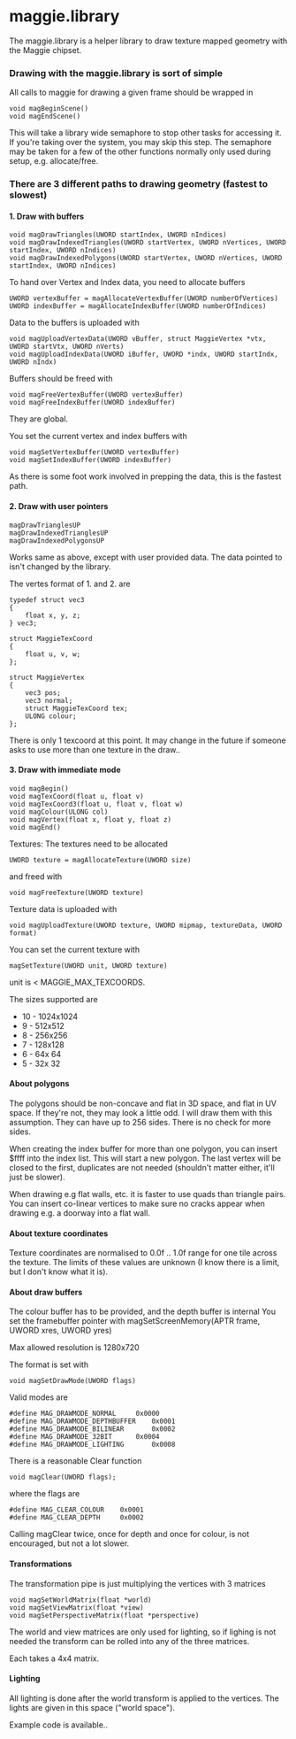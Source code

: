 
# maggie.library

 The maggie.library is a helper library to draw texture mapped geometry with the Maggie chipset.

### Drawing with the maggie.library is sort of simple

All calls to maggie for drawing a given frame should be wrapped in

```
void magBeginScene()
void magEndScene()
```

This will take a library wide semaphore to stop other tasks for accessing it.
If you're taking over the system, you may skip this step. The semaphore may be taken for a few of the other functions normally only used during setup, e.g. allocate/free.

### There are 3 different paths to drawing geometry (fastest to slowest)

#### 1. Draw with buffers
```
void magDrawTriangles(UWORD startIndex, UWORD nIndices)
void magDrawIndexedTriangles(UWORD startVertex, UWORD nVertices, UWORD startIndex, UWORD nIndices)
void magDrawIndexedPolygons(UWORD startVertex, UWORD nVertices, UWORD startIndex, UWORD nIndices)
```

To hand over Vertex and Index data, you need to allocate buffers
```
UWORD vertexBuffer = magAllocateVertexBuffer(UWORD numberOfVertices)
UWORD indexBuffer = magAllocateIndexBuffer(UWORD numberOfIndices)
```

Data to the buffers is uploaded with
```
void magUploadVertexData(UWORD vBuffer, struct MaggieVertex *vtx, UWORD startVtx, UWORD nVerts)
void magUploadIndexData(UWORD iBuffer, UWORD *indx, UWORD startIndx, UWORD nIndx)
```

Buffers should be freed with
```
void magFreeVertexBuffer(UWORD vertexBuffer)
void magFreeIndexBuffer(UWORD indexBuffer)
```
They are global.

You set the current vertex and index buffers with 
```
void magSetVertexBuffer(UWORD vertexBuffer)
void magSetIndexBuffer(UWORD indexBuffer)
```

As there is some foot work involved in prepping the data, this is the fastest path.

#### 2. Draw with user pointers
```
magDrawTrianglesUP
magDrawIndexedTrianglesUP
magDrawIndexedPolygonsUP
```

Works same as above, except with user provided data. The data pointed to isn't changed by the library.

The vertes format of 1. and 2. are
```
typedef struct vec3
{
	float x, y, z;
} vec3;

struct MaggieTexCoord
{
	float u, v, w;
};

struct MaggieVertex
{
	vec3 pos;
	vec3 normal;
	struct MaggieTexCoord tex;
	ULONG colour;
};
```

There is only 1 texcoord at this point. It may change in the future if someone asks to use more than one texture in the draw..

#### 3. Draw with immediate mode
```
void magBegin()
void magTexCoord(float u, float v)
void magTexCoord3(float u, float v, float w)
void magColour(ULONG col)
void magVertex(float x, float y, float z)
void magEnd()
```

Textures:
The textures need to be allocated
```
UWORD texture = magAllocateTexture(UWORD size)
```

and freed with
```
void magFreeTexture(UWORD texture)
```
Texture data is uploaded with 
```
void magUploadTexture(UWORD texture, UWORD mipmap, textureData, UWORD format)
```

You can set the current texture with 
```
magSetTexture(UWORD unit, UWORD texture)
```

unit is < MAGGIE_MAX_TEXCOORDS.

The sizes supported are
* 10 - 1024x1024
* 9 - 512x512
* 8 - 256x256
* 7 - 128x128
* 6 -  64x 64
* 5 -  32x 32

#### About polygons

The polygons should be non-concave and flat in 3D space, and flat in UV space. If they're not, they may look a little odd.
I will draw them with this assumption.
They can have up to 256 sides. There is no check for more sides.

When creating the index buffer for more than one polygon, you can insert $ffff into the index list. This will start a new polygon.
The last vertex will be closed to the first, duplicates are not needed (shouldn't matter either, it'll just be slower).

When drawing e.g flat walls, etc. it is faster to use quads than triangle pairs. You can insert co-linear vertices to make sure no cracks
appear when drawing e.g. a doorway into a flat wall.


#### About texture coordinates
Texture coordinates are normalised to 0.0f .. 1.0f range for one tile across the texture.
The limits of these values are unknown (I know there is a limit, but I don't know what it is).


#### About draw buffers

The colour buffer has to be provided, and the depth buffer is internal
You set the framebuffer pointer with 
magSetScreenMemory(APTR frame, UWORD xres, UWORD yres)

Max allowed resolution is 1280x720

The format is set with
```
void magSetDrawMode(UWORD flags)
```
Valid modes are
```
#define MAG_DRAWMODE_NORMAL		0x0000
#define MAG_DRAWMODE_DEPTHBUFFER	0x0001
#define MAG_DRAWMODE_BILINEAR		0x0002
#define MAG_DRAWMODE_32BIT		0x0004
#define MAG_DRAWMODE_LIGHTING		0x0008
```

There is a reasonable Clear function
```
void magClear(UWORD flags);
```

where the flags are 
```
#define MAG_CLEAR_COLOUR	0x0001
#define MAG_CLEAR_DEPTH		0x0002
```

Calling magClear twice, once for depth and once for colour, is not encouraged, but not a lot slower.

#### Transformations

The transformation pipe is just multiplying the vertices with 3 matrices
```
void magSetWorldMatrix(float *world)
void magSetViewMatrix(float *view)
void magSetPerspectiveMatrix(float *perspective)
```

The world and view matrices are only used for lighting, so if lighing is not needed the transform can be rolled into any of the three matrices.

Each takes a 4x4 matrix.

#### Lighting
All lighting is done after the world transform is applied to the vertices. The lights are given in this space ("world space").


Example code is available..
